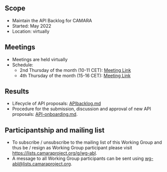 ## Scope
* Maintain the API Backlog for CAMARA 
* Started: May 2022
* Location: virtually  

## Meetings
* Meetings are held virtually
* Schedule: 
	- 2nd Thursday of the month (10-11 CET): [Meeting Link](https://protect.checkpoint.com/v2/___https://zoom-lfx.platform.linuxfoundation.org/meeting/93440994620?password=d78d425d-912b-44c6-8ccc-9dafa0e4dfc4___.YzJlOnRlbGVmb25pY2Fjb3Jwb3JhY2lvbjpjOm86MTliMTljYzI2NjVkM2JlMWYxMDgxODcwZjRlYjI3YzQ6Njo2NmU2OjcyMDM3MGI5ZDk5ZmY1ODZmMmJmZDAwZTEwZmJmYTBmMTllMGE1YWEyYTEwZDEyNTBkMDhmZTExYjdiNGRhMTY6aDpU)
	- 4th Thursday of the month (15-16 CET): [Meeting Link](https://protect.checkpoint.com/v2/___https://zoom-lfx.platform.linuxfoundation.org/meeting/96853703306?password=b973acfe-4f3e-489d-9af5-a19c1d0eab0e___.YzJlOnRlbGVmb25pY2Fjb3Jwb3JhY2lvbjpjOm86NDdhYWQ0MDIzZWMxOTk4ZjQ1YjA4NDYwMzM2MzQ0YjU6NjozNDVjOjIxODA5NzU3MTQyNjc5N2ZkYWE5NDBjZjVkNGQwMmVlMWM1YmM1ZjM2NGM2MWQyOTc2MGQzMWU1N2Q1MDM5MGY6aDpU)
  
## Results
* Lifecycle of API proposals: [APIbacklog.md](https://github.com/camaraproject/WorkingGroups/blob/main/APIBacklog/documentation/APIbacklog.md)
* Procedure for the submission, discussion and approval of new API proposals: [API-onboarding.md](https://github.com/camaraproject/Governance/blob/main/documentation/API-onboarding.md). 

## Participantship and mailing list
* To subscribe / unsubscribe to the mailing list of this Working Group and thus be / resign as Working Group participant please visit <https://lists.camaraproject.org/g/wg-abl>.
* A message to all Working Group participants can be sent using <wg-abl@lists.camaraproject.org>.
